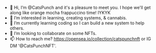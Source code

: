 - 👋 Hi, I’m @CatsPunch and it's a pleasure to meet you. I hope we'll get along like orange mocha frappuccino time! IYKYK 
- 👀 I’m interested in learning, creating systems, & cannabis.
- 🌱 I’m currently learning coding so I can build a new system to help others.
- 💞️ I’m looking to collaborate on some NFTs.
- 📫 How to reach me? https://opensea.io/collection/catspunchnft or IG DM '@CatsPunchNFT'. 

<!---
CatsPunch/CatsPunch is a ✨ special ✨ repository because its `README.md` (this file) appears on your GitHub profile.
You can click the Preview link to take a look at your changes.
--->
